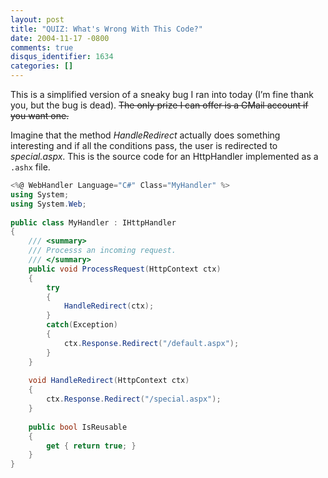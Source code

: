 ```yaml
---
layout: post
title: "QUIZ: What's Wrong With This Code?"
date: 2004-11-17 -0800
comments: true
disqus_identifier: 1634
categories: []
---
```

This is a simplified version of a sneaky bug I ran into today (I’m fine
thank you, but the bug is dead). ~~The only prize I can offer is a GMail
account if you want one.~~

Imagine that the method *HandleRedirect* actually does something
interesting and if all the conditions pass, the user is redirected to
*special.aspx*. This is the source code for an HttpHandler implemented
as a `.ashx` file.

```csharp
<%@ WebHandler Language="C#" Class="MyHandler" %>
using System;
using System.Web;
 
public class MyHandler : IHttpHandler
{
    /// <summary>
    /// Processs an incoming request.
    /// </summary>
    public void ProcessRequest(HttpContext ctx)
    {
        try
        {
            HandleRedirect(ctx);
        }
        catch(Exception)
        {
            ctx.Response.Redirect("/default.aspx");
        }
    }
 
    void HandleRedirect(HttpContext ctx)
    {
        ctx.Response.Redirect("/special.aspx");
    }
 
    public bool IsReusable
    {
        get { return true; }
    }
}
```

